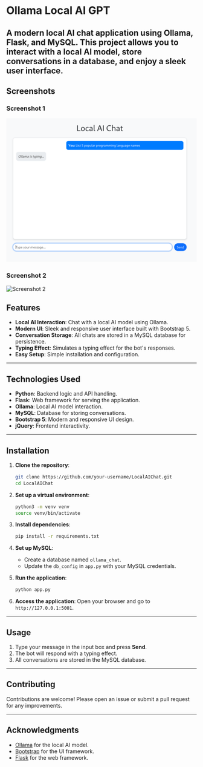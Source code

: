 # Ollama Local AI GPT

A modern local AI chat application using **Ollama**, **Flask**, and **MySQL**. This project allows you to interact with a local AI model, store conversations in a database, and enjoy a sleek user interface.
---
## Screenshots

### Screenshot 1
![Screenshot 1](https://raw.githubusercontent.com/dhanushwaran06/ollama-local-ai-gpt/main/sample_screenshot_1%20.png)


### Screenshot 2
![Screenshot 2](sample_screenshot_2.png)

## Features

- **Local AI Interaction**: Chat with a local AI model using Ollama.
- **Modern UI**: Sleek and responsive user interface built with Bootstrap 5.
- **Conversation Storage**: All chats are stored in a MySQL database for persistence.
- **Typing Effect**: Simulates a typing effect for the bot's responses.
- **Easy Setup**: Simple installation and configuration.

---

## Technologies Used

- **Python**: Backend logic and API handling.
- **Flask**: Web framework for serving the application.
- **Ollama**: Local AI model interaction.
- **MySQL**: Database for storing conversations.
- **Bootstrap 5**: Modern and responsive UI design.
- **jQuery**: Frontend interactivity.

---

## Installation

1. **Clone the repository**:
   ```bash
   git clone https://github.com/your-username/LocalAIChat.git
   cd LocalAIChat
   ```

2. **Set up a virtual environment**:
   ```bash
   python3 -m venv venv
   source venv/bin/activate
   ```

3. **Install dependencies**:
   ```bash
   pip install -r requirements.txt
   ```

4. **Set up MySQL**:
   - Create a database named `ollama_chat`.
   - Update the `db_config` in `app.py` with your MySQL credentials.

5. **Run the application**:
   ```bash
   python app.py
   ```

6. **Access the application**:
   Open your browser and go to `http://127.0.0.1:5001`.

---

## Usage

1. Type your message in the input box and press **Send**.
2. The bot will respond with a typing effect.
3. All conversations are stored in the MySQL database.

---

## Contributing

Contributions are welcome! Please open an issue or submit a pull request for any improvements.

---

## Acknowledgments

- [Ollama](https://ollama.ai) for the local AI model.
- [Bootstrap](https://getbootstrap.com) for the UI framework.
- [Flask](https://flask.palletsprojects.com) for the web framework.

